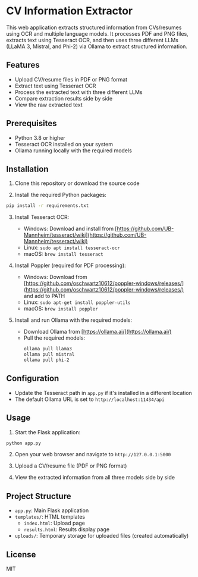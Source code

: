 # CV Information Extractor

This web application extracts structured information from CVs/resumes using OCR and multiple language models. It processes PDF and PNG files, extracts text using Tesseract OCR, and then uses three different LLMs (LLaMA 3, Mistral, and Phi-2) via Ollama to extract structured information.

## Features

- Upload CV/resume files in PDF or PNG format
- Extract text using Tesseract OCR
- Process the extracted text with three different LLMs
- Compare extraction results side by side
- View the raw extracted text

## Prerequisites

- Python 3.8 or higher
- Tesseract OCR installed on your system
- Ollama running locally with the required models

## Installation

1. Clone this repository or download the source code

2. Install the required Python packages:

```bash
pip install -r requirements.txt
```

3. Install Tesseract OCR:
   - Windows: Download and install from [https://github.com/UB-Mannheim/tesseract/wiki](https://github.com/UB-Mannheim/tesseract/wiki)
   - Linux: `sudo apt install tesseract-ocr`
   - macOS: `brew install tesseract`

4. Install Poppler (required for PDF processing):
   - Windows: Download from [https://github.com/oschwartz10612/poppler-windows/releases/](https://github.com/oschwartz10612/poppler-windows/releases/) and add to PATH
   - Linux: `sudo apt-get install poppler-utils`
   - macOS: `brew install poppler`

5. Install and run Ollama with the required models:
   - Download Ollama from [https://ollama.ai/](https://ollama.ai/)
   - Pull the required models:
     ```bash
     ollama pull llama3
     ollama pull mistral
     ollama pull phi-2
     ```

## Configuration

- Update the Tesseract path in `app.py` if it's installed in a different location
- The default Ollama URL is set to `http://localhost:11434/api`

## Usage

1. Start the Flask application:

```bash
python app.py
```

2. Open your web browser and navigate to `http://127.0.0.1:5000`

3. Upload a CV/resume file (PDF or PNG format)

4. View the extracted information from all three models side by side

## Project Structure

- `app.py`: Main Flask application
- `templates/`: HTML templates
  - `index.html`: Upload page
  - `results.html`: Results display page
- `uploads/`: Temporary storage for uploaded files (created automatically)

## License

MIT